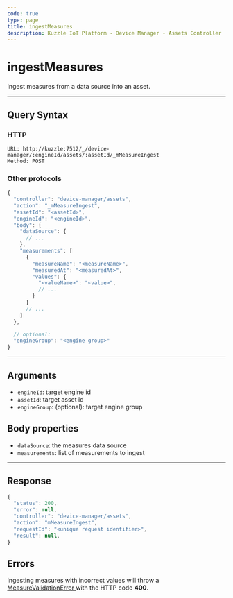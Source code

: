 ```yaml
---
code: true
type: page
title: ingestMeasures
description: Kuzzle IoT Platform - Device Manager - Assets Controller
---
```


# ingestMeasures

Ingest measures from a data source into an asset.

---

## Query Syntax

### HTTP

```http
URL: http://kuzzle:7512/_/device-manager/:engineId/assets/:assetId/_mMeasureIngest
Method: POST
```

### Other protocols

```js
{
  "controller": "device-manager/assets",
  "action": "_mMeasureIngest",
  "assetId": "<assetId>",
  "engineId": "<engineId>",
  "body": {
    "dataSource": {
      // ...
    },
    "measurements": [
      {
        "measureName": "<measureName>",
        "measuredAt": "<measuredAt>",
        "values": {
          "<valueName>": "<value>",
          // ...        
        }
      }
      // ...
    ]
  },

  // optional:
  "engineGroup": "<engine group>"
}
```

---

## Arguments

- `engineId`: target engine id
- `assetId`: target asset id
- `engineGroup`: (optional): target engine group

## Body properties

- `dataSource`: the measures data source
- `measurements`: list of measurements to ingest
---

## Response

```js
{
  "status": 200,
  "error": null,
  "controller": "device-manager/assets",
  "action": "mMeasureIngest",
  "requestId": "<unique request identifier>",
  "result": null,
}
```

## Errors

Ingesting measures with incorrect values will throw a [ MeasureValidationError ](../../../errors/measure-validation/index.md) with the HTTP code **400**.